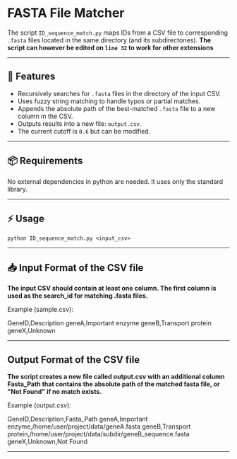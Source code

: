 # FASTA File Matcher

The script ```ID_sequence_match.py``` maps IDs from a CSV file to corresponding `.fasta` files located in the same directory (and its subdirectories). 
**The script can however be edited on ```line 32``` to work for other extensions**

---

## 🚀 Features
- Recursively searches for `.fasta` files in the directory of the input CSV.
- Uses fuzzy string matching to handle typos or partial matches.
- Appends the absolute path of the best-matched `.fasta` file to a new column in the CSV.
- Outputs results into a new file: `output.csv`.
- The current cutoff is ```0.6``` but can be modified.
---

## 📦 Requirements
No external dependencies in python are needed. It uses only the standard library.

---

## ⚡ Usage

```
python ID_sequence_match.py <input_csv>
```

---

## 📥 Input Format of the CSV file

**The input CSV should contain at least one column. The first column is used as the search_id for matching .fasta files.**

Example (sample.csv):

GeneID,Description
geneA,Important enzyme
geneB,Transport protein
geneX,Unknown

---

## Output Format of the CSV file

**The script creates a new file called output.csv with an additional column Fasta_Path that contains the absolute path of the matched fasta file, or "Not Found" if no match exists.**

Example (output.csv):

GeneID,Description,Fasta_Path
geneA,Important enzyme,/home/user/project/data/geneA.fasta
geneB,Transport protein,/home/user/project/data/subdir/geneB_sequence.fasta
geneX,Unknown,Not Found

---


